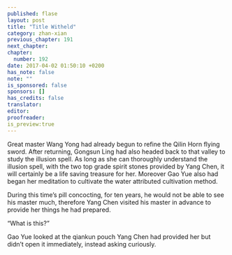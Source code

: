 ```yaml
---
published: flase
layout: post
title: "Title Witheld"
category: zhan-xian
previous_chapter: 191
next_chapter: 
chapter:
  number: 192
date: 2017-04-02 01:50:10 +0200
has_note: false
note: ""
is_sponsored: false
sponsors: []
has_credits: false
translator:
editor:
proofreader:
is_preview:true
---
```

Great master Wang Yong had already begun to refine the Qilin Horn flying sword. After returning, Gongsun Ling had also headed back to that valley to study the illusion spell. As long as she can thoroughly understand the illusion spell, with the two top grade spirit stones provided by Yang Chen, it will certainly be a life saving treasure for her. Moreover Gao Yue also had began her meditation to cultivate the water attributed cultivation method.  
   
During this time’s pill concocting, for ten years, he would not be able to see his master much, therefore Yang Chen visited his master in advance to provide her things he had prepared.

“What is this?”

Gao Yue looked at the qiankun pouch Yang Chen had provided her but didn’t open it immediately, instead asking curiously.
